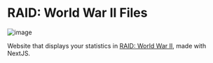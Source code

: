 # RAID: World War II Files

![image](https://github.com/user-attachments/assets/a0b9572e-662c-45a5-a0ce-bc0692ef2c3d)

Website that displays your statistics in [RAID: World War II](https://store.steampowered.com/app/414740/RAID_World_War_II/), made with NextJS.
